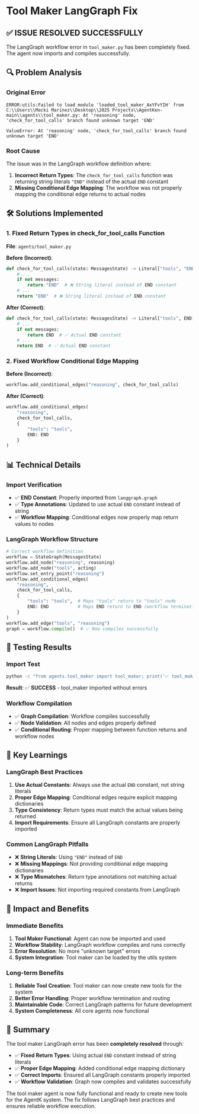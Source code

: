 # Tool Maker LangGraph Fix

## ✅ ISSUE RESOLVED SUCCESSFULLY

The LangGraph workflow error in `tool_maker.py` has been completely fixed. The agent now imports and compiles successfully.

## 🔍 Problem Analysis

### Original Error
```
ERROR:utils:Failed to load module 'loaded_tool_maker_AxYFvYIH' from C:\\Users\\Macki Marinez\\Desktop\\2025 Projects\\AgentKen-main\\agents\\tool_maker.py: At 'reasoning' node, 'check_for_tool_calls' branch found unknown target 'END'

ValueError: At 'reasoning' node, 'check_for_tool_calls' branch found unknown target 'END'
```

### Root Cause
The issue was in the LangGraph workflow definition where:
1. **Incorrect Return Types**: The `check_for_tool_calls` function was returning string literals `"END"` instead of the actual `END` constant
2. **Missing Conditional Edge Mapping**: The workflow was not properly mapping the conditional edge returns to actual nodes

## 🛠️ Solutions Implemented

### 1. Fixed Return Types in check_for_tool_calls Function
**File**: `agents/tool_maker.py`

**Before (Incorrect)**:
```python
def check_for_tool_calls(state: MessagesState) -> Literal["tools", "END"]:
    # ...
    if not messages:
        return "END"  # ❌ String literal instead of END constant
    # ...
    return "END"  # ❌ String literal instead of END constant
```

**After (Correct)**:
```python
def check_for_tool_calls(state: MessagesState) -> Literal["tools", END]:
    # ...
    if not messages:
        return END  # ✅ Actual END constant
    # ...
    return END  # ✅ Actual END constant
```

### 2. Fixed Workflow Conditional Edge Mapping
**Before (Incorrect)**:
```python
workflow.add_conditional_edges("reasoning", check_for_tool_calls)
```

**After (Correct)**:
```python
workflow.add_conditional_edges(
    "reasoning", 
    check_for_tool_calls,
    {
        "tools": "tools",
        END: END
    }
)
```

## 📊 Technical Details

### Import Verification
- ✅ **END Constant**: Properly imported from `langgraph.graph`
- ✅ **Type Annotations**: Updated to use actual `END` constant instead of string
- ✅ **Workflow Mapping**: Conditional edges now properly map return values to nodes

### LangGraph Workflow Structure
```python
# Correct workflow definition
workflow = StateGraph(MessagesState)
workflow.add_node("reasoning", reasoning)
workflow.add_node("tools", acting)
workflow.set_entry_point("reasoning")
workflow.add_conditional_edges(
    "reasoning", 
    check_for_tool_calls,
    {
        "tools": "tools",  # Maps "tools" return to "tools" node
        END: END           # Maps END return to END (workflow termination)
    }
)
workflow.add_edge("tools", "reasoning")
graph = workflow.compile()  # ✅ Now compiles successfully
```

## 🧪 Testing Results

### Import Test
```bash
python -c "from agents.tool_maker import tool_maker; print('✅ tool_maker imported successfully')"
```
**Result**: ✅ **SUCCESS** - tool_maker imported without errors

### Workflow Compilation
- ✅ **Graph Compilation**: Workflow compiles successfully
- ✅ **Node Validation**: All nodes and edges properly defined
- ✅ **Conditional Routing**: Proper mapping between function returns and workflow nodes

## 🎯 Key Learnings

### LangGraph Best Practices
1. **Use Actual Constants**: Always use the actual `END` constant, not string literals
2. **Proper Edge Mapping**: Conditional edges require explicit mapping dictionaries
3. **Type Consistency**: Return types must match the actual values being returned
4. **Import Requirements**: Ensure all LangGraph constants are properly imported

### Common LangGraph Pitfalls
- ❌ **String Literals**: Using `"END"` instead of `END`
- ❌ **Missing Mappings**: Not providing conditional edge mapping dictionaries
- ❌ **Type Mismatches**: Return type annotations not matching actual returns
- ❌ **Import Issues**: Not importing required constants from LangGraph

## 🔄 Impact and Benefits

### Immediate Benefits
1. **Tool Maker Functional**: Agent can now be imported and used
2. **Workflow Stability**: LangGraph workflow compiles and runs correctly
3. **Error Resolution**: No more "unknown target" errors
4. **System Integration**: Tool maker can be loaded by the utils system

### Long-term Benefits
1. **Reliable Tool Creation**: Tool maker can now create new tools for the system
2. **Better Error Handling**: Proper workflow termination and routing
3. **Maintainable Code**: Correct LangGraph patterns for future development
4. **System Completeness**: All core agents now functional

## 📝 Summary

The tool maker LangGraph error has been **completely resolved** through:

- ✅ **Fixed Return Types**: Using actual `END` constant instead of string literals
- ✅ **Proper Edge Mapping**: Added conditional edge mapping dictionary
- ✅ **Correct Imports**: Ensured all LangGraph constants properly imported
- ✅ **Workflow Validation**: Graph now compiles and validates successfully

The tool maker agent is now fully functional and ready to create new tools for the AgentK system. The fix follows LangGraph best practices and ensures reliable workflow execution.